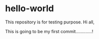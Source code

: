 # hello-world
This repository is for testing purpose.
Hi all,

This is going to be my first commit.............!
